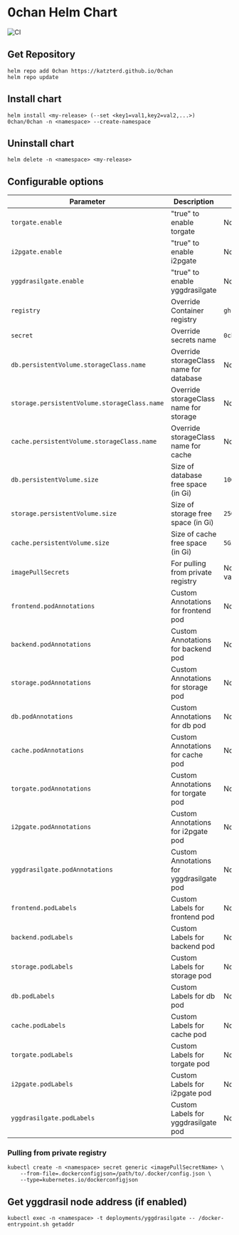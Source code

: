 # 0chan Helm Chart
![CI](https://img.shields.io/github/actions/workflow/status/katzterd/0chan/helm-build.yml?label=Chart&logo=helm&style=for-the-badge)

## Get Repository

```console
helm repo add 0chan https://katzterd.github.io/0chan
helm repo update
```

## Install chart

```console
helm install <my-release> (--set <key1=val1,key2=val2,...>) 0chan/0chan -n <namespace> --create-namespace
```

## Uninstall chart

```console
helm delete -n <namespace> <my-release>
```

## Configurable options

| Parameter                                    | Description                                   | Default Value                                           |
|----------------------------------------------|-----------------------------------------------|---------------------------------------------------------|
| `torgate.enable`                             | "true" to enable torgate                      | None (disabled)                                         |
| `i2pgate.enable`                             | "true" to enable i2pgate                      | None (disabled)                                         |
| `yggdrasilgate.enable`                       | "true" to enable yggdrasilgate                | None (disabled)                                         |
| `registry`                                   | Override Container registry                   | `ghcr.io/katzterd/0chan`                                |
| `secret`                                     | Override secrets name                         | `0chan-secret`                                          |
| `db.persistentVolume.storageClass.name`      | Override storageClass name for database       | None (default)                                          |
| `storage.persistentVolume.storageClass.name` | Override storageClass name for storage        | None (default)                                          |
| `cache.persistentVolume.storageClass.name`   | Override storageClass name for cache          | None (default)                                          |
| `db.persistentVolume.size`                   | Size of database free space (in Gi)           | `10Gi`                                                  |
| `storage.persistentVolume.size`              | Size of storage free space (in Gi)            | `25Gi`                                                  |
| `cache.persistentVolume.size`                | Size of cache free space (in Gi)              | `5Gi`                                                   |
| `imagePullSecrets`                           | For pulling from private registry             | None (Array, see values.yaml)                           |
| `frontend.podAnnotations`                    | Custom Annotations for frontend pod           | None                                                    |
| `backend.podAnnotations`                     | Custom Annotations for backend pod            | None                                                    |
| `storage.podAnnotations`                     | Custom Annotations for storage pod            | None                                                    |
| `db.podAnnotations`                          | Custom Annotations for db pod                 | None                                                    |
| `cache.podAnnotations`                       | Custom Annotations for cache pod              | None                                                    |
| `torgate.podAnnotations`                     | Custom Annotations for torgate pod            | None                                                    |
| `i2pgate.podAnnotations`                     | Custom Annotations for i2pgate pod            | None                                                    |
| `yggdrasilgate.podAnnotations`               | Custom Annotations for yggdrasilgate pod      | None                                                    |
| `frontend.podLabels`                         | Custom Labels for frontend pod                | None                                                    |
| `backend.podLabels`                          | Custom Labels for backend pod                 | None                                                    |
| `storage.podLabels`                          | Custom Labels for storage pod                 | None                                                    |
| `db.podLabels`                               | Custom Labels for db pod                      | None                                                    |
| `cache.podLabels`                            | Custom Labels for cache pod                   | None                                                    |
| `torgate.podLabels`                          | Custom Labels for torgate pod                 | None                                                    |
| `i2pgate.podLabels`                          | Custom Labels for i2pgate pod                 | None                                                    |
| `yggdrasilgate.podLabels`                    | Custom Labels for yggdrasilgate pod           | None                                                    |


### Pulling from private registry
```console
kubectl create -n <namespace> secret generic <imagePullSecretName> \ 
    --from-file=.dockerconfigjson=/path/to/.docker/config.json \
    --type=kubernetes.io/dockerconfigjson
```

## Get yggdrasil node address (if enabled)
```console
kubectl exec -n <namespace> -t deployments/yggdrasilgate -- /docker-entrypoint.sh getaddr
```
